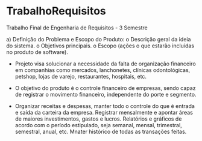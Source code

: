# TrabalhoRequisitos
Trabalho Final de Engenharia de Requisitos - 3 Semestre


a) Definição do Problema e Escopo do Produto:
o Descrição geral da ideia do sistema.
o Objetivos principais.
o Escopo (ações o que estarão incluídas no produto de software).


- Projeto visa solucionar a necessidade da falta de organização financeiro em companhias como mercados, lanchonetes, clínicas odontológicas, petshop, lojas de varejo, restaurantes, hospitais, etc.


-  O objetivo do produto é o controle financeiro de empresas, sendo capaz de registrar o movimento financeiro, independente do porte e segmento.

  
- Organizar receitas e despesas, manter todo o controle do que é entrada e saída da carteira da empresa. Registrar mensalmente e apontar áreas de maiores investimentos, gastos e lucros. Relatórios e gráficos de acordo com o período estipulado, seja semanal, mensal, trimestral, semestral, anual, etc. Mnater histórico de todas as transações feitas.
